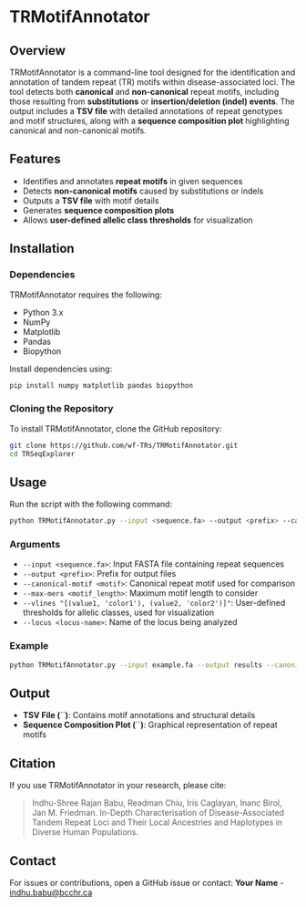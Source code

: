 # TRMotifAnnotator

## Overview

TRMotifAnnotator is a command-line tool designed for the identification and annotation of tandem repeat (TR) motifs within disease-associated loci. The tool detects both **canonical** and **non-canonical** repeat motifs, including those resulting from **substitutions** or **insertion/deletion (indel) events**. The output includes a **TSV file** with detailed annotations of repeat genotypes and motif structures, along with a **sequence composition plot** highlighting canonical and non-canonical motifs.

## Features

- Identifies and annotates **repeat motifs** in given sequences
- Detects **non-canonical motifs** caused by substitutions or indels
- Outputs a **TSV file** with motif details
- Generates **sequence composition plots**
- Allows **user-defined allelic class thresholds** for visualization

## Installation

### Dependencies

TRMotifAnnotator requires the following:

- Python 3.x
- NumPy
- Matplotlib
- Pandas
- Biopython

Install dependencies using:

```bash
pip install numpy matplotlib pandas biopython
```

### Cloning the Repository

To install TRMotifAnnotator, clone the GitHub repository:

```bash
git clone https://github.com/wf-TRs/TRMotifAnnotator.git
cd TRSeqExplorer
```

## Usage

Run the script with the following command:

```bash
python TRMotifAnnotator.py --input <sequence.fa> --output <prefix> --canonical-motif <motif> --max-mers <motif_length> --vlines "[(value1, 'color1'), (value2, 'color2')]" --locus <locus-name>
```

### Arguments

- `--input <sequence.fa>`: Input FASTA file containing repeat sequences
- `--output <prefix>`: Prefix for output files
- `--canonical-motif <motif>`: Canonical repeat motif used for comparison
- `--max-mers <motif_length>`: Maximum motif length to consider
- `--vlines "[(value1, 'color1'), (value2, 'color2')]"`: User-defined thresholds for allelic classes, used for visualization
- `--locus <locus-name>`: Name of the locus being analyzed

### Example

```bash
python TRMotifAnnotator.py --input example.fa --output results --canonical-motif CAG --max-mers 3 --vlines "[(30, 'gray'), (50, 'red')]" --locus HTT
```

## Output

- **TSV File (**``**)**: Contains motif annotations and structural details
- **Sequence Composition Plot (**``**)**: Graphical representation of repeat motifs

## Citation

If you use TRMotifAnnotator in your research, please cite:

> Indhu-Shree Rajan Babu, Readman Chiu, Iris Caglayan, Inanc Birol, Jan M. Friedman. In-Depth Characterisation of Disease-Associated Tandem Repeat Loci and Their Local Ancestries and Haplotypes in Diverse Human Populations.

## Contact

For issues or contributions, open a GitHub issue or contact: **Your Name** - [indhu.babu@bcchr.ca](mailto\:indhu.babu@bcchr.ca)
